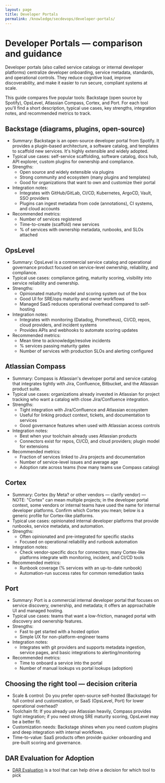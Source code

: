 ```yaml
---
layout: page
title: Developer Portals
permalink: /knowledge/secdevops/developer-portals/
---
```


# Developer Portals — comparison and guidance

Developer portals (also called service catalogs or internal developer platforms) centralize developer onboarding, service metadata, standards, and operational controls. They reduce cognitive load, improve discoverability, and make it easier to run secure, compliant systems at scale.

This guide compares five popular tools: Backstage (open source by Spotify), OpsLevel, Atlassian Compass, Cortex, and Port. For each tool you'll find a short description, typical use cases, key strengths, integration notes, and recommended metrics to track.

## Backstage (diagrams, plugins, open-source)

- Summary: Backstage is an open-source developer portal from Spotify. It provides a plugin-based architecture, a software catalog, and templates to scaffold new services. It's highly extensible and widely adopted.
- Typical use cases: self-service scaffolding, software catalog, docs hub, API explorer, custom plugins for ownership and compliance.
- Strengths:
  - Open source and widely extensible via plugins
  - Strong community and ecosystem (many plugins and templates)
  - Good for organizations that want to own and customize their portal
- Integration notes:
  - Integrates with GitHub/GitLab, CI/CD, Kubernetes, ArgoCD, Vault, SSO providers
  - Plugins can ingest metadata from code (annotations), CI systems, and cloud accounts
- Recommended metrics:
  - Number of services registered
  - Time-to-create (scaffold) new services
  - % of services with ownership metadata, runbooks, and SLOs attached

## OpsLevel

- Summary: OpsLevel is a commercial service catalog and operational governance product focused on service-level ownership, reliability, and compliance.
- Typical use cases: compliance gating, maturity scoring, visibility into service reliability and ownership.
- Strengths:
  - Opinionated maturity model and scoring system out of the box
  - Good UI for SRE/ops maturity and owner workflows
  - Managed SaaS reduces operational overhead compared to self-hosting
- Integration notes:
  - Integrates with monitoring (Datadog, Prometheus), CI/CD, repos, cloud providers, and incident systems
  - Provides APIs and webhooks to automate scoring updates
- Recommended metrics:
  - Mean time to acknowledge/resolve incidents
  - % services passing maturity gates
  - Number of services with production SLOs and alerting configured

## Atlassian Compass

- Summary: Compass is Atlassian's developer portal and service catalog that integrates tightly with Jira, Confluence, Bitbucket, and the Atlassian product suite.
- Typical use cases: organizations already invested in Atlassian for project tracking who want a catalog with close Jira/Confluence integration.
- Strengths:
  - Tight integration with Jira/Confluence and Atlassian ecosystem
  - Useful for linking product context, tickets, and documentation to services
  - Good governance features when used with Atlassian access controls
- Integration notes:
  - Best when your toolchain already uses Atlassian products
  - Connectors exist for repos, CI/CD, and cloud providers; plugin model for extensions
- Recommended metrics:
  - Fraction of services linked to Jira projects and documentation
  - Number of service-level issues and average age
  - Adoption rate across teams (how many teams use Compass catalog)

## Cortex

- Summary: Cortex (by Meta? or other vendors — clarify vendor) — NOTE: "Cortex" can mean multiple projects; in the developer portal context, some vendors or internal teams have used the name for internal developer platforms. Confirm which Cortex you mean; below is a generic profile for Cortex-like platforms.
- Typical use cases: opinionated internal developer platforms that provide runbooks, service metadata, and automation.
- Strengths:
  - Often opinionated and pre-integrated for specific stacks
  - Focused on operational reliability and runbook automation
- Integration notes:
  - Check vendor-specific docs for connectors; many Cortex-like platforms integrate with monitoring, incident, and CI/CD tools
- Recommended metrics:
  - Runbook coverage (% services with an up-to-date runbook)
  - Automation-run success rates for common remediation tasks

## Port

- Summary: Port is a commercial internal developer portal that focuses on service discovery, ownership, and metadata; it offers an approachable UI and managed hosting.
- Typical use cases: teams that want a low-friction, managed portal with discovery and ownership features.
- Strengths:
  - Fast to get started with a hosted option
  - Simple UX for non-platform-engineer teams
- Integration notes:
  - Integrates with git providers and supports metadata ingestion, service pages, and basic integrations to alerting/monitoring
- Recommended metrics:
  - Time to onboard a service into the portal
  - Number of manual lookups vs portal lookups (adoption)

## Choosing the right tool — decision criteria

- Scale & control: Do you prefer open-source self-hosted (Backstage) for full control and customization, or SaaS (OpsLevel, Port) for lower operational overhead?
- Toolchain fit: If you already use Atlassian heavily, Compass provides tight integration; if you need strong SRE maturity scoring, OpsLevel may be a better fit.
- Customization needs: Backstage shines when you need custom plugins and deep integration with internal workflows.
- Time-to-value: SaaS products often provide quicker onboarding and pre-built scoring and governance.

## DAR Evaluation for Adoption

 - [DAR Evaluation](/knowledge/evaluation/DAR) is a tool that can help drive a decision for which tool to pick
